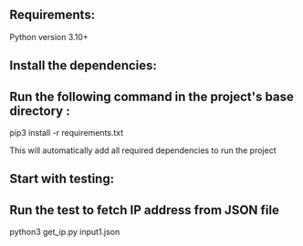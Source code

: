 ## Requirements:
 Python version 3.10+

## Install the dependencies:

## Run the following command in the project's base directory :


 pip3 install -r requirements.txt

This will automatically add all required dependencies to run the project

## Start with testing:

## Run the test to fetch IP address from JSON file


python3 get_ip.py input1.json



